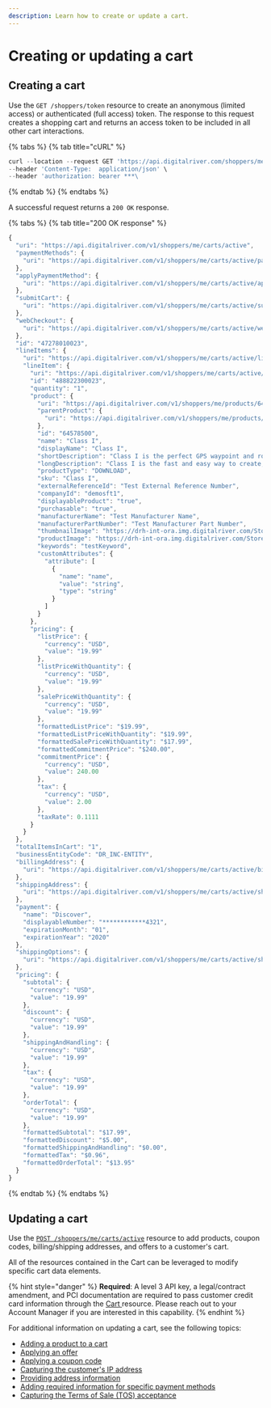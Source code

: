 ```yaml
---
description: Learn how to create or update a cart.
---
```


# Creating or updating a cart

## Creating a cart

Use the `GET /shoppers/token` resource to create an anonymous (limited access) or authenticated (full access) token. The response to this request creates a shopping cart and returns an access token to be included in all other cart interactions.

{% tabs %}
{% tab title="cURL" %}
```javascript
curl --location --request GET 'https://api.digitalriver.com/shoppers/me/carts/active' \
--header 'Content-Type:  application/json' \
--header 'authorization: bearer ***\
```
{% endtab %}
{% endtabs %}

A successful request returns a `200 OK` response.

{% tabs %}
{% tab title="200 OK response" %}
```javascript
{
  "uri": "https://api.digitalriver.com/v1/shoppers/me/carts/active",
  "paymentMethods": {
    "uri": "https://api.digitalriver.com/v1/shoppers/me/carts/active/payment-methods"
  },
  "applyPaymentMethod": {
    "uri": "https://api.digitalriver.com/v1/shoppers/me/carts/active/apply-payment-method"
  },
  "submitCart": {
    "uri": "https://api.digitalriver.com/v1/shoppers/me/carts/active/submit-cart"
  },
  "webCheckout": {
    "uri": "https://api.digitalriver.com/v1/shoppers/me/carts/active/web-checkout"
  },
  "id": "47278010023",
  "lineItems": {
    "uri": "https://api.digitalriver.com/v1/shoppers/me/carts/active/line-items",
    "lineItem": {
      "uri": "https://api.digitalriver.com/v1/shoppers/me/carts/active/line-items/488822300023",
      "id": "488822300023",
      "quantity": "1",
      "product": {
        "uri": "https://api.digitalriver.com/v1/shoppers/me/products/64578500",
        "parentProduct": {
          "uri": "https://api.digitalriver.com/v1/shoppers/me/products/64358200"
        },
        "id": "64578500",
        "name": "Class I",
        "displayName": "Class I",
        "shortDescription": "Class I is the perfect GPS waypoint and route manager for the beginning or occasional GPS user.",
        "longDescription": "Class I is the fast and easy way to create, edit, and transfer waypoints and routes between your computer and your Garmin, Magellan, or Lowrance GPS. Using Class I, you can manage all of your waypoints and routes, and display them in lists sorted by name, elevation, or distance. Class I connects your GPS to the best mapping and information sites on the Internet, giving you one-click access to street and topo maps, aerial photos, weather forecasts, and nearby attractions.",
        "productType": "DOWNLOAD",
        "sku": "Class I",
        "externalReferenceId": "Test External Reference Number",
        "companyId": "demosft1",
        "displayableProduct": "true",
        "purchasable": "true",
        "manufacturerName": "Test Manufacturer Name",
        "manufacturerPartNumber": "Test Manufacturer Part Number",
        "thumbnailImage": "https://drh-int-ora.img.digitalriver.com/Storefront/Company/demosft1/images/product/thumbnail/classIThumb.jpg",
        "productImage": "https://drh-int-ora.img.digitalriver.com/Storefront/Company/demosft1/images/product/detail/classIBox.jpg",
        "keywords": "testKeyword",
        "customAttributes": {
          "attribute": [
            {
              "name": "name",
              "value": "string",
              "type": "string"
            }
          ]
        }
      },
      "pricing": {
        "listPrice": {
          "currency": "USD",
          "value": "19.99"
        },
        "listPriceWithQuantity": {
          "currency": "USD",
          "value": "19.99"
        },
        "salePriceWithQuantity": {
          "currency": "USD",
          "value": "19.99"
        },
        "formattedListPrice": "$19.99",
        "formattedListPriceWithQuantity": "$19.99",
        "formattedSalePriceWithQuantity": "$17.99",
        "formattedCommitmentPrice": "$240.00",
        "commitmentPrice": {
          "currency": "USD",
          "value": 240.00
        },
        "tax": {
          "currency": "USD",
          "value": 2.00
        },
        "taxRate": 0.1111
      }
    }
  },
  "totalItemsInCart": "1",
  "businessEntityCode": "DR_INC-ENTITY",
  "billingAddress": {
    "uri": "https://api.digitalriver.com/v1/shoppers/me/carts/active/billing-address"
  },
  "shippingAddress": {
    "uri": "https://api.digitalriver.com/v1/shoppers/me/carts/active/shipping-address"
  },
  "payment": {
    "name": "Discover",
    "displayableNumber": "************4321",
    "expirationMonth": "01",
    "expirationYear": "2020"
  },
  "shippingOptions": {
    "uri": "https://api.digitalriver.com/v1/shoppers/me/carts/active/shipping-options"
  },
  "pricing": {
    "subtotal": {
      "currency": "USD",
      "value": "19.99"
    },
    "discount": {
      "currency": "USD",
      "value": "19.99"
    },
    "shippingAndHandling": {
      "currency": "USD",
      "value": "19.99"
    },
    "tax": {
      "currency": "USD",
      "value": "19.99"
    },
    "orderTotal": {
      "currency": "USD",
      "value": "19.99"
    },
    "formattedSubtotal": "$17.99",
    "formattedDiscount": "$5.00",
    "formattedShippingAndHandling": "$0.00",
    "formattedTax": "$0.96",
    "formattedOrderTotal": "$13.95"
  }
}
```
{% endtab %}
{% endtabs %}

## Updating a cart

Use the [`POST /shoppers/me/carts/active`](https://drapi.io/commerce/#tag/Carts/paths/\~1v1\~1shoppers\~1me\~1carts\~1active/post) resource to add products, coupon codes, billing/shipping addresses, and offers to a customer's cart.

All of the resources contained in the Cart can be leveraged to modify specific cart data elements.

{% hint style="danger" %}
**Required**: A level 3 API key, a legal/contract amendment, and PCI documentation are required to pass customer credit card information through the [Cart ](https://www.digitalriver.com/docs/commerce-api-reference/#tag/Apply-Shopper)resource. Please reach out to your Account Manager if you are interested in this capability.
{% endhint %}

For additional information on updating a cart, see the following topics:

* [Adding a product to a cart](adding-a-product-to-a-cart.md)
* [Applying an offer](./#applying-an-offer)
* [Applying a coupon code](./#applying-a-coupon-code)
* [Capturing the customer's IP address](shopper-ip-address.md)
* [Providing address information](providing-address-information.md)
* [Adding required information for specific payment methods](adding-required-information-for-specific-payment-methods.md)
* [Capturing the Terms of Sale (TOS) acceptance](terms-of-sale-acceptance.md)
